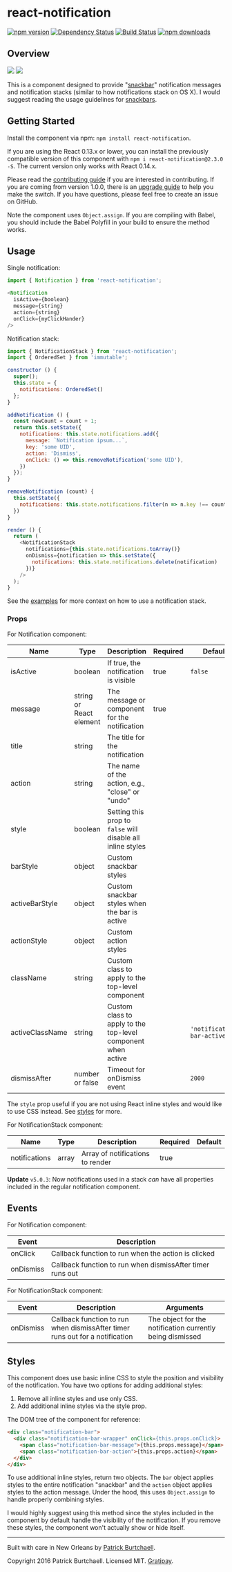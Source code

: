 # react-notification

[![npm version](https://badge.fury.io/js/react-notification.svg)](http://badge.fury.io/js/react-notification) [![Dependency Status](https://david-dm.org/pburtchaell/react-notification.svg)](https://david-dm.org/pburtchaell/react-notification) [![Build Status](https://travis-ci.org/pburtchaell/react-notification.svg)](https://travis-ci.org/pburtchaell/react-notification) [![npm downloads](https://img.shields.io/npm/dm/react-notification.svg?style=flat)](http://badge.fury.io/js/react-notification)

## Overview

![](https://raw.githubusercontent.com/pburtchaell/react-notification/master/examples/example.gif)
![](https://raw.githubusercontent.com/pburtchaell/react-notification/master/examples/stack.gif)

This is a component designed to provide "[snackbar](http://www.google.com/design/spec/components/snackbars-toasts.html#snackbars-toasts-usage)" notification messages and notification stacks (similar to how notifications stack on OS X). I would suggest reading the usage guidelines for [snackbars](http://www.google.com/design/spec/components/snackbars-toasts.html#).

## Getting Started

Install the component via npm: `npm install react-notification`.

If you are using the React 0.13.x or lower, you can install the previously compatible version of this component with `npm i react-notification@2.3.0 -S`. The current version only works with React 0.14.x.

Please read the [contributing guide](/CONTRUBUTING.md) if you are interested in contributing. If you are coming from version 1.0.0, there is an [upgrade guide](/UPGRADING.md) to help you make the switch. If you have questions, please feel free to create an issue on GitHub.

Note the component uses `Object.assign`. If you are compiling with Babel, you should include the Babel Polyfill in your build to ensure the method works.

## Usage

Single notification:

```js
import { Notification } from 'react-notification';

<Notification
  isActive={boolean}
  message={string}
  action={string}
  onClick={myClickHander}
/>
```

Notification stack:

```js
import { NotificationStack } from 'react-notification';
import { OrderedSet } from 'immutable';

constructor () {
  super();
  this.state = {
    notifications: OrderedSet()
  };
}

addNotification () {
  const newCount = count + 1;
  return this.setState({
    notifications: this.state.notifications.add({
      message: `Notification ipsum...`,
      key: 'some UID',
      action: 'Dismiss',
      onClick: () => this.removeNotification('some UID'),
    })
  });
}

removeNotification (count) {
  this.setState({
    notifications: this.state.notifications.filter(n => n.key !== count)
  })
}

render () {
  return (
    <NotificationStack
      notifications={this.state.notifications.toArray()}
      onDismiss={notification => this.setState({
        notifications: this.state.notifications.delete(notification)
      })}
    />
  );
}
```

See the [examples](/examples/notification-tree) for more context on how to use a notification stack.

### Props

For Notification component:

| Name            | Type                    | Description                                                 | Required  | Default                    |
|-----------------|-------------------------|-------------------------------------------------------------|-----------|----------------------------|
| isActive        | boolean                 | If true, the notification is visible                        | true      | `false`                    |
| message         | string or React element | The message or component for the notification               | true      |                            |
| title           | string                  | The title for the notification                              |           |                            |
| action          | string                  | The name of the action, e.g., "close" or "undo"             |           |                            |
| style           | boolean                 | Setting this prop to `false` will disable all inline styles |           |                            |
| barStyle        | object                  | Custom snackbar styles                                      |           |                            |
| activeBarStyle  | object                  | Custom snackbar styles when the bar is active               |           |                            |
| actionStyle     | object                  | Custom action styles                                        |           |                            |
| className       | string                  | Custom class to apply to the top-level component            |           |                            |
| activeClassName | string                  | Custom class to apply to the top-level component when active|           | `'notification-bar-active'`|
| dismissAfter    | number or false         | Timeout for onDismiss event                                 |           | `2000`                     |

The `style` prop useful if you are not using React inline styles and would like to use CSS instead. See [styles](#styles) for more.

For NotificationStack component:

| Name           | Type  | Description                                  | Required  | Default  |
|----------------|-------|----------------------------------------------|---------- |----------|
| notifications  | array | Array of notifications to render             | true      |          |

**Update** `v5.0.3`: Now notifications used in a stack _can_ have all properties included in the regular notification component.

## Events

For Notification component:

| Event     | Description                                                |
|-----------|------------------------------------------------------------|
| onClick   | Callback function to run when the action is clicked        |
| onDismiss | Callback function to run when dismissAfter timer runs out  |

For NotificationStack component:

| Event     | Description                                                                  | Arguments                                                 |
|-----------|------------------------------------------------------------------------------|-----------------------------------------------------------|
| onDismiss | Callback function to run when dismissAfter timer runs out for a notification | The object for the notification currently being dismissed |

## Styles

This component does use basic inline CSS to style the position and visibility of the notification. You have two options for adding additional styles:

1. Remove all inline styles and use only CSS.
2. Add additional inline styles via the style prop.

The DOM tree of the component for reference:

```html
<div class="notification-bar">
  <div class="notification-bar-wrapper" onClick={this.props.onClick}>
    <span class="notification-bar-message">{this.props.message}</span>
    <span class="notification-bar-action">{this.props.action}</span>
  </div>
</div>
```

To use additional inline styles, return two objects. The `bar` object applies styles to the entire notification "snackbar" and the `action` object applies styles to the action message. Under the hood, this uses `Object.assign` to handle properly combining styles.

I would highly suggest using this method since the styles included in the component by default handle the visibility of the notification. If you remove these styles, the component won't actually show or hide itself.

---
Built with care in New Orleans by [Patrick Burtchaell](http://twitter.com/pburtchaell).

Copyright 2016 Patrick Burtchaell. Licensed MIT. [Gratipay](https://gratipay.com/~pburtchaell/).
